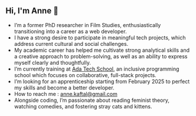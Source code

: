 ## Hi, I'm Anne 🌱

<ul>
  <li>I’m a former PhD researcher in Film Studies, enthusiastically transitioning into a career as a web developer.</li>
  <li>I have a strong desire to participate in meaningful tech projects, which address current cultural and social challenges.</li>
  <li>My academic career has helped me cultivate strong analytical skills and a creative approach to problem-solving, as well as an ability to express myself clearly and thoughtfully.</li>
  <li>I’m currently training at <a href="https://adatechschool.fr/">Ada Tech School</a>, an inclusive programming school which focuses on collaborative, full-stack projects.</li>
  <li>I’m looking for an apprenticeship starting from February 2025 to perfect my skills and become a better developer.</li>
  <li>How to reach me : <a href="mailto:anne.kaftal@gmail.com">anne.kaftal@gmail.com</a></li>
  <li>Alongside coding, I’m passionate about reading feminist theory, watching comedies, and fostering stray cats and kittens.</li>
</ul>

